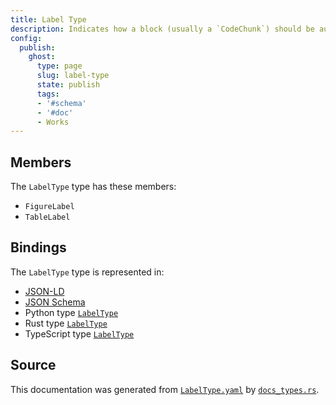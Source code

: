 ```yaml
---
title: Label Type
description: Indicates how a block (usually a `CodeChunk`) should be automatically labelled.
config:
  publish:
    ghost:
      type: page
      slug: label-type
      state: publish
      tags:
      - '#schema'
      - '#doc'
      - Works
---
```


## Members

The `LabelType` type has these members:

- `FigureLabel`
- `TableLabel`

## Bindings

The `LabelType` type is represented in:

- [JSON-LD](https://stencila.org/LabelType.jsonld)
- [JSON Schema](https://stencila.org/LabelType.schema.json)
- Python type [`LabelType`](https://github.com/stencila/stencila/blob/main/python/python/stencila/types/label_type.py)
- Rust type [`LabelType`](https://github.com/stencila/stencila/blob/main/rust/schema/src/types/label_type.rs)
- TypeScript type [`LabelType`](https://github.com/stencila/stencila/blob/main/ts/src/types/LabelType.ts)

## Source

This documentation was generated from [`LabelType.yaml`](https://github.com/stencila/stencila/blob/main/schema/LabelType.yaml) by [`docs_types.rs`](https://github.com/stencila/stencila/blob/main/rust/schema-gen/src/docs_types.rs).
